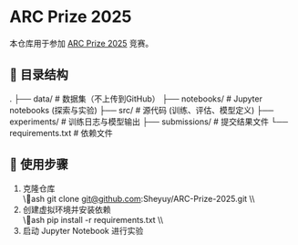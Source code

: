 ﻿# ARC Prize 2025

本仓库用于参加 [ARC Prize 2025](https://www.kaggle.com/competitions/arc-prize-2025) 竞赛。

## 📂 目录结构
.
├── data/ # 数据集（不上传到GitHub）
├── notebooks/ # Jupyter notebooks (探索与实验)
├── src/ # 源代码 (训练、评估、模型定义)
├── experiments/ # 训练日志与模型输出
├── submissions/ # 提交结果文件
└── requirements.txt # 依赖文件

## 🚀 使用步骤
1. 克隆仓库  
   \\\ash
   git clone git@github.com:Sheyuy/ARC-Prize-2025.git
   \\\
2. 创建虚拟环境并安装依赖  
   \\\ash
   pip install -r requirements.txt
   \\\
3. 启动 Jupyter Notebook 进行实验  

